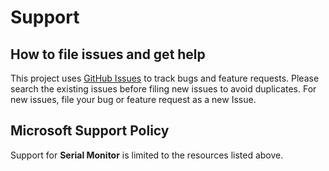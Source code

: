# Support

## How to file issues and get help  

This project uses [GitHub Issues](https://github.com/microsoft/vscode-serial-monitor/issues/new/choose) to track bugs and feature requests. Please search the existing 
issues before filing new issues to avoid duplicates.  For new issues, file your bug or 
feature request as a new Issue.

## Microsoft Support Policy  

Support for **Serial Monitor** is limited to the resources listed above.
